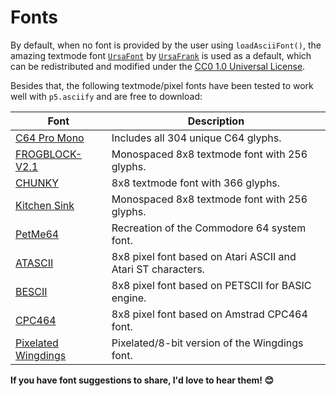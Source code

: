# Fonts

By default, when no font is provided by the user using `loadAsciiFont()`, the amazing textmode font [`UrsaFont`](https://ursafrank.itch.io/ursafont) by [`UrsaFrank`](https://www.stormrooster.com/) is used as a default, which can be redistributed and modified under the [CC0 1.0 Universal License](https://creativecommons.org/publicdomain/zero/1.0/).

Besides that, the following textmode/pixel fonts have been tested to work well with `p5.asciify` and are free to download:

| Font  | Description | 
| ------------- | ------------- |
| [C64 Pro Mono](https://style64.org/c64-truetype)  | Includes all 304 unique C64 glyphs.  |
| [FROGBLOCK-V2.1](https://polyducks.itch.io/frogblock)  | Monospaced 8x8 textmode font with 256 glyphs. |
| [CHUNKY](https://batfeula.itch.io/chunky)  | 8x8 textmode font with 366 glyphs. |
| [Kitchen Sink](https://polyducks.itch.io/kitchen-sink-textmode-font)  | Monospaced 8x8 textmode font with 256 glyphs. |
| [PetMe64](https://www.kreativekorp.com/software/fonts/c64/)  | Recreation of the Commodore 64 system font. |
| [ATASCII](https://github.com/damianvila/font-atascii)  | 8x8 pixel font based on Atari ASCII and Atari ST characters. |
| [BESCII](https://github.com/damianvila/font-bescii)  | 8x8 pixel font based on PETSCII for BASIC engine. |
| [CPC464](https://github.com/damianvila/font-cpc464) | 8x8 pixel font based on Amstrad CPC464 font. |
| [Pixelated Wingdings](https://fontstruct.com/fontstructions/show/1218140/pixelated-wingdings) | Pixelated/8-bit version of the Wingdings font. |

**If you have font suggestions to share, I'd love to hear them! 😊**